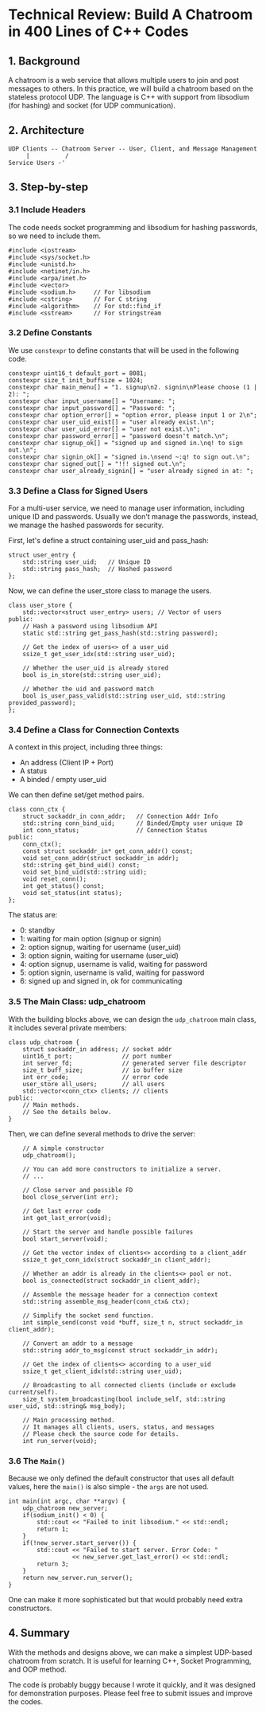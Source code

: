 # Technical Review: Build A Chatroom in 400 Lines of C++ Codes

## 1. Background

A chatroom is a web service that allows multiple users to join and post messages to others. In this practice, we will build a chatroom based on the stateless protocol UDP. The language is C++ with support from libsodium (for hashing) and socket (for UDP communication).

## 2. Architecture

```
UDP Clients -- Chatroom Server -- User, Client, and Message Management
     |          /
Service Users -'
```

## 3. Step-by-step

### 3.1 Include Headers

The code needs socket programming and libsodium for hashing passwords, so we need to include them.

```
#include <iostream>
#include <sys/socket.h>
#include <unistd.h>
#include <netinet/in.h>
#include <arpa/inet.h>
#include <vector>
#include <sodium.h>     // For libsodium
#include <cstring>      // For C string 
#include <algorithm>    // For std::find_if
#include <sstream>      // For stringstream
```

### 3.2 Define Constants

We use `constexpr` to define constants that will be used in the following code.

```
constexpr uint16_t default_port = 8081;
constexpr size_t init_buffsize = 1024;
constexpr char main_menu[] = "1. signup\n2. signin\nPlease choose (1 | 2): ";
constexpr char input_username[] = "Username: ";
constexpr char input_password[] = "Password: ";
constexpr char option_error[] = "option error, please input 1 or 2\n";
constexpr char user_uid_exist[] = "user already exist.\n";
constexpr char user_uid_error[] = "user not exist.\n";
constexpr char password_error[] = "password doesn't match.\n";
constexpr char signup_ok[] = "signed up and signed in.\nq! to sign out.\n";
constexpr char signin_ok[] = "signed in.\nsend ~:q! to sign out.\n";
constexpr char signed_out[] = "!!! signed out.\n";
constexpr char user_already_signin[] = "user already signed in at: ";
```

### 3.3 Define a Class for Signed Users

For a multi-user service, we need to manage user information, including unique ID and passwords. Usually we don't manage the passwords, instead, we manage the hashed passwords for security. 

First, let's define a struct containing user_uid and pass_hash:

```
struct user_entry {
    std::string user_uid;   // Unique ID
    std::string pass_hash;  // Hashed password
};
```
Now, we can define the user_store class to manage the users.

```
class user_store {
    std::vector<struct user_entry> users; // Vector of users
public:
    // Hash a password using libsodium API
    static std::string get_pass_hash(std::string password); 

    // Get the index of users<> of a user_uid
    ssize_t get_user_idx(std::string user_uid); 

    // Whether the user_uid is already stored
    bool is_in_store(std::string user_uid); 
    
    // Whether the uid and password match
    bool is_user_pass_valid(std::string user_uid, std::string provided_password); 
};
```

### 3.4 Define a Class for Connection Contexts

A context in this project, including three things:

- An address (Client IP + Port)
- A status
- A binded / empty user_uid

We can then define set/get method pairs.

```
class conn_ctx {
    struct sockaddr_in conn_addr;   // Connection Addr Info
    std::string conn_bind_uid;      // Binded/Empty user unique ID
    int conn_status;                // Connection Status
public:
    conn_ctx();
    const struct sockaddr_in* get_conn_addr() const;
    void set_conn_addr(struct sockaddr_in addr);
    std::string get_bind_uid() const;
    void set_bind_uid(std::string uid);
    void reset_conn();
    int get_status() const;
    void set_status(int status);
};
```
The status are:

- 0: standby
- 1: waiting for main option (signup or signin)
- 2: option signup, waiting for username (user_uid)
- 3: option signin, waiting for username (user_uid)
- 4: option signup, username is valid, waiting for password
- 5: option signin, username is valid, waiting for password
- 6: signed up and signed in, ok for communicating

### 3.5 The Main Class: udp_chatroom

With the building blocks above, we can design the `udp_chatroom` main class, it includes several private members:

```
class udp_chatroom {
    struct sockaddr_in address; // socket addr
    uint16_t port;              // port number
    int server_fd;              // generated server file descriptor
    size_t buff_size;           // io buffer size
    int err_code;               // error code
    user_store all_users;       // all users
    std::vector<conn_ctx> clients; // clients
public:
    // Main methods.
    // See the details below. 
}
```
Then, we can define several methods to drive the server:

```
    // A simple constructor
    udp_chatroom();

    // You can add more constructors to initialize a server.
    // ...

    // Close server and possible FD
    bool close_server(int err);

    // Get last error code
    int get_last_error(void);

    // Start the server and handle possible failures
    bool start_server(void);
    
    // Get the vector index of clients<> according to a client_addr
    ssize_t get_conn_idx(struct sockaddr_in client_addr);

    // Whether an addr is already in the clients<> pool or not.
    bool is_connected(struct sockaddr_in client_addr);

    // Assemble the message header for a connection context
    std::string assemble_msg_header(conn_ctx& ctx);

    // Simplify the socket send function.
    int simple_send(const void *buff, size_t n, struct sockaddr_in client_addr);

    // Convert an addr to a message
    std::string addr_to_msg(const struct sockaddr_in addr);

    // Get the index of clients<> according to a user_uid
    ssize_t get_client_idx(std::string user_uid);

    // Broadcasting to all connected clients (include or exclude current/self).
    size_t system_broadcasting(bool include_self, std::string user_uid, std::string& msg_body);

    // Main processing method.
    // It manages all clients, users, status, and messages
    // Please check the source code for details.
    int run_server(void);

```

### 3.6 The `Main()`

Because we only defined the default constructor that uses all default values, here the `main()` is also simple - the `args` are not used.

```
int main(int argc, char **argv) {
    udp_chatroom new_server;
    if(sodium_init() < 0) {
        std::cout << "Failed to init libsodium." << std::endl;
        return 1;
    }
    if(!new_server.start_server()) {
        std::cout << "Failed to start server. Error Code: " 
                  << new_server.get_last_error() << std::endl;
        return 3;
    }
    return new_server.run_server();
}
```
One can make it more sophisticated but that would probably need extra constructors.

## 4. Summary

With the methods and designs above, we can make a simplest UDP-based chatroom from scratch. It is useful for learning C++, Socket Programming, and OOP method.

The code is probably buggy because I wrote it quickly, and it was designed for demonstration purposes. Please feel free to submit issues and improve the codes.
